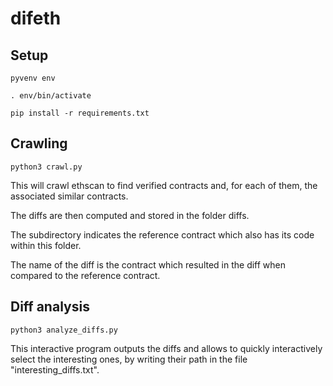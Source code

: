 # difeth

## Setup
`pyvenv env`

`. env/bin/activate`

`pip install -r requirements.txt`

## Crawling
`python3 crawl.py`

This will crawl ethscan to find verified contracts and, for each of them, the
associated similar contracts.

The diffs are then computed and stored in the folder diffs.

The subdirectory indicates the reference contract which also has its code within
this folder.

The name of the diff is the contract which resulted in the diff when compared to
the reference contract.



## Diff analysis
`python3 analyze_diffs.py`

This interactive program outputs the diffs and allows to quickly interactively
select the interesting ones, by writing their path in the file
"interesting_diffs.txt".
